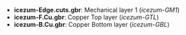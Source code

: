 * **icezum-Edge.cuts.gbr**: Mechanical layer 1 (*icezum-GM1*)
* **icezum-F.Cu.gbr**: Copper Top layer (*icezum-GTL*)
* **icezum-B.Cu.gbr**: Copper Bottom layer (*icezum-GBL*)
